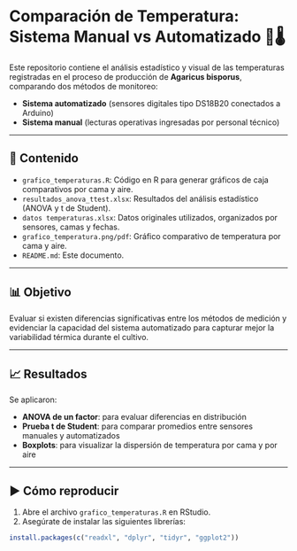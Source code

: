 # Comparación de Temperatura: Sistema Manual vs Automatizado 🍄🌡️

Este repositorio contiene el análisis estadístico y visual de las temperaturas registradas en el proceso de producción de **Agaricus bisporus**, comparando dos métodos de monitoreo:

- **Sistema automatizado** (sensores digitales tipo DS18B20 conectados a Arduino)
- **Sistema manual** (lecturas operativas ingresadas por personal técnico)

---

## 📁 Contenido

- `grafico_temperaturas.R`: Código en R para generar gráficos de caja comparativos por cama y aire.
- `resultados_anova_ttest.xlsx`: Resultados del análisis estadístico (ANOVA y t de Student).
- `datos temperaturas.xlsx`: Datos originales utilizados, organizados por sensores, camas y fechas.
- `grafico_temperatura.png/pdf`: Gráfico comparativo de temperatura por cama y aire.
- `README.md`: Este documento.

---

## 📊 Objetivo

Evaluar si existen diferencias significativas entre los métodos de medición y evidenciar la capacidad del sistema automatizado para capturar mejor la variabilidad térmica durante el cultivo.

---

## 📈 Resultados

Se aplicaron:
- **ANOVA de un factor**: para evaluar diferencias en distribución
- **Prueba t de Student**: para comparar promedios entre sensores manuales y automatizados
- **Boxplots**: para visualizar la dispersión de temperatura por cama y por aire
---

## ▶️ Cómo reproducir

1. Abre el archivo `grafico_temperaturas.R` en RStudio.
2. Asegúrate de instalar las siguientes librerías:

```r
install.packages(c("readxl", "dplyr", "tidyr", "ggplot2"))
